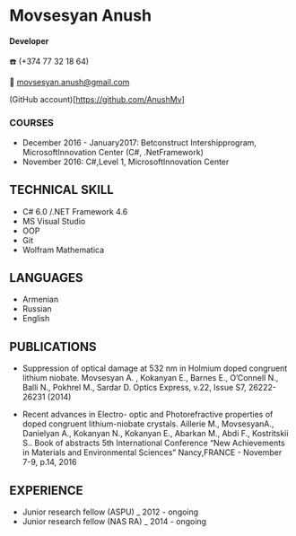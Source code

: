 # Movsesyan Anush
#### Developer

:phone: (+374 77 32 18 64)

:email: movsesyan.anush@gmail.com

(GitHub account)[https://github.com/AnushMv]


### COURSES
-  December	2016 - January2017: Betconstruct Intershipprogram, MicrosoftInnovation Center (C#, .NetFramework)
-  November 2016: C#,Level 1, MicrosoftInnovation Center

## TECHNICAL SKILL
-  C#	6.0 /.NET Framework 4.6
-  MS Visual Studio 
-  OOP
-  Git
-  Wolfram Mathematica


## LANGUAGES
-  Armenian	
-  Russian  
- English

## PUBLICATIONS

- Suppression of optical damage at 532 nm in Holmium doped congruent lithium niobate. Movsesyan A. , Kokanyan E., Barnes E., O’Connell N., Balli N., Pokhrel M., Sardar D. Optics Express, v.22, Issue S7, 26222-26231 (2014)

-  Recent advances in Electro- optic and Photorefractive properties of doped congruent lithium-niobate crystals. Aillerie M., MovsesyanA., Danielyan A., Kokanyan N., Kokanyan E., Abarkan M., Abdi F., Kostritskii S.. Book of abstracts 5th International Conference “New Achievements in Materials and Environmental Sciences”	Nancy,FRANCE - November 7-9, p.14, 2016

## EXPERIENCE

-  Junior research fellow (ASPU) _ 2012  - ongoing
- Junior research fellow (NAS RA) _ 2014 - ongoing

 

 
